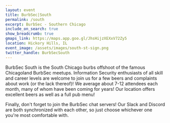 ```yaml
---
layout: event
title: BurbSec|South
permalink: /south
excerpt: BurbSec - Southern Chicago
include_on_search: true
show_breadcrumb: true
gmaps_link: https://maps.app.goo.gl/JhsHijzXEXxV72Zy5
location: Hickory Hills, IL
event_image: /assets/images/south-st-sign.png
twitter_handle: BurbSecSouth
---
```


BurbSec South is the South Chicago burbs offshoot of the famous Chicagoland
BurbSec meetups. Information Security enthusiasts of all skill and career
levels are welcome to join us for a few beers and complaints about work (or
the lack thereof)! We average about 7-12 attendees each month, many of whom
have been coming for years! Our location offers excellent beers as well as a
full pub menu!

Finally, don't forget to join the BurbSec chat servers! Our Slack and Discord
are both synchronized with each other, so just choose whichever one you're
most comfortable with.
